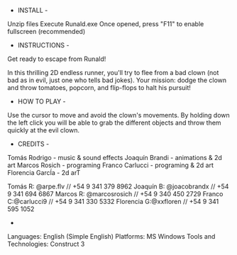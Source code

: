 - INSTALL -

Unzip files
Execute Runald.exe
Once opened, press "F11" to enable fullscreen (recommended)

- INSTRUCTIONS -

Get ready to escape from Runald!

In this thrilling 2D endless runner, you'll try to flee from a bad clown (not bad as in evil, just one who tells bad jokes). Your mission: dodge the clown and throw tomatoes, popcorn, and flip-flops to halt his pursuit!

- HOW TO PLAY - 

Use the cursor to move and avoid the clown's movements. By holding down the left click you will be able to grab the different objects and throw them quickly at the evil clown.

- CREDITS -

Tomás Rodrigo - music & sound effects
Joaquín Brandi - animations & 2d art
Marcos Rosich - programing
Franco Carlucci - programing & 2d art
Florencia GarcÍa - 2d arT

Tomás R: @arpe.flv // +54 9 341 379 8962
Joaquín B: @joacobrandx // +54 9 341 694 6867
Marcos R: @marcosrosich // +54 9 340 450 2729
Franco C:@carlucci9 // +54 9 341 330 5332
Florencia G:@xxfloren // +54 9 341 595 1052

-
Languages: English (Simple English)
Platforms: MS Windows
Tools and Technologies: Construct 3

